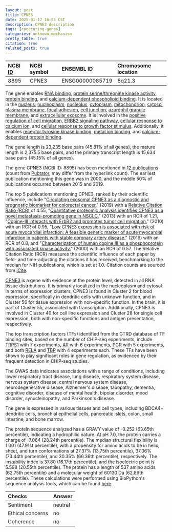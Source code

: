 ```yaml
---
layout: post
title: CPNE3
date: 2025-01-17 16:55 CST
description: CPNE3 description
tags: [cooccuring-genes]
categories: unknown-mechanism
pretty_table: true
citation: true
related_posts: true
---
```




| [NCBI ID](https://www.ncbi.nlm.nih.gov/gene/8895) | NCBI symbol | ENSEMBL ID | Chromosome location |
| :-------- | :------- | :-------- | :------- |
| 8895  | CPNE3 | ENSG00000085719 | 8q21.3 |



The gene enables [RNA binding](https://amigo.geneontology.org/amigo/term/GO:0003723), [protein serine/threonine kinase activity](https://amigo.geneontology.org/amigo/term/GO:0004674), [protein binding](https://amigo.geneontology.org/amigo/term/GO:0005515), and [calcium-dependent phospholipid binding](https://amigo.geneontology.org/amigo/term/GO:0005544). It is located in the [nucleus](https://amigo.geneontology.org/amigo/term/GO:0005634), [nucleoplasm](https://amigo.geneontology.org/amigo/term/GO:0005654), [nucleolus](https://amigo.geneontology.org/amigo/term/GO:0005730), [cytoplasm](https://amigo.geneontology.org/amigo/term/GO:0005737), [mitochondrion](https://amigo.geneontology.org/amigo/term/GO:0005739), [cytosol](https://amigo.geneontology.org/amigo/term/GO:0005829), [plasma membrane](https://amigo.geneontology.org/amigo/term/GO:0005886), [focal adhesion](https://amigo.geneontology.org/amigo/term/GO:0005925), [cell junction](https://amigo.geneontology.org/amigo/term/GO:0030054), [azurophil granule membrane](https://amigo.geneontology.org/amigo/term/GO:0035577), and [extracellular exosome](https://amigo.geneontology.org/amigo/term/GO:0070062). It is involved in the [positive regulation of cell migration](https://amigo.geneontology.org/amigo/term/GO:0030335), [ERBB2 signaling pathway](https://amigo.geneontology.org/amigo/term/GO:0038128), [cellular response to calcium ion](https://amigo.geneontology.org/amigo/term/GO:0071277), and [cellular response to growth factor stimulus](https://amigo.geneontology.org/amigo/term/GO:0071363). Additionally, it enables [receptor tyrosine kinase binding](https://amigo.geneontology.org/amigo/term/GO:0030971), [metal ion binding](https://amigo.geneontology.org/amigo/term/GO:0046872), and [calcium-dependent protein binding](https://amigo.geneontology.org/amigo/term/GO:0048306).


The gene length is 23,235 base pairs (45.81% of all genes), the mature length is 2,375.5 base pairs, and the primary transcript length is 15,634 base pairs (45.15% of all genes).


The gene CPNE3 (NCBI ID: 8895) has been mentioned in [12 publications](https://pubmed.ncbi.nlm.nih.gov/?term=%22CPNE3%22) (count from [Pubtator](https://academic.oup.com/nar/article/47/W1/W587/5494727), may differ from the hyperlink count). The earliest publication mentioning this gene was in 2000, and the middle 50% of publications occurred between 2015 and 2019.


The top 5 publications mentioning CPNE3, ranked by their scientific influence, include "[Circulating exosomal CPNE3 as a diagnostic and prognostic biomarker for colorectal cancer.](https://pubmed.ncbi.nlm.nih.gov/30078189)" (2019) with a [Relative Citation Ratio (RCR)](https://journals.plos.org/plosbiology/article?id=10.1371/journal.pbio.1002541) of 4.55, "[Quantitative proteomic analysis identifies CPNE3 as a novel metastasis-promoting gene in NSCLC.](https://pubmed.ncbi.nlm.nih.gov/23713811)" (2013) with an RCR of 1.21, "[Copine-III interacts with ErbB2 and promotes tumor cell migration.](https://pubmed.ncbi.nlm.nih.gov/20010870)" (2010) with an RCR of 0.95, "[Low CPNE3 expression is associated with risk of acute myocardial infarction: A feasible genetic marker of acute myocardial infarction in patients with stable coronary artery disease.](https://pubmed.ncbi.nlm.nih.gov/29297177)" (2019) with an RCR of 0.8, and "[Characterization of human copine III as a phosphoprotein with associated kinase activity.](https://pubmed.ncbi.nlm.nih.gov/11041869)" (2000) with an RCR of 0.57. The Relative Citation Ratio (RCR) measures the scientific influence of each paper by field- and time-adjusting the citations it has received, benchmarking to the median for NIH publications, which is set at 1.0. Citation counts are sourced from [iCite](https://icite.od.nih.gov).


[CPNE3](https://www.proteinatlas.org/ENSG00000085719-CPNE3) is a gene with evidence at the protein level, detected in all RNA tissue distributions. It is primarily localized in the nucleoplasm and cytosol. In terms of expression clusters, CPNE3 is found in Cluster 2 for blood expression, specifically in dendritic cells with unknown function, and in Cluster 56 for tissue expression with non-specific function. In the brain, it is part of Cluster 55, associated with transcription. Additionally, CPNE3 is involved in Cluster 40 for cell line expression and Cluster 28 for single cell expression, both with non-specific functions and antigen presentation, respectively.


The top transcription factors (TFs) identified from the GTRD database of TF binding sites, based on the number of CHIP-seq experiments, include [TRPS1](https://www.ncbi.nlm.nih.gov/gene/7227) with 7 experiments, [AR](https://www.ncbi.nlm.nih.gov/gene/367) with 6 experiments, [PGR](https://www.ncbi.nlm.nih.gov/gene/5241) with 5 experiments, and both [RELA](https://www.ncbi.nlm.nih.gov/gene/5970) and [TBP](https://www.ncbi.nlm.nih.gov/gene/6908) with 4 experiments each. These TFs have been shown to play significant roles in gene regulation, as evidenced by their frequent detection in CHIP-seq studies.



The GWAS data indicates associations with a range of conditions, including lower respiratory tract disease, lung disease, respiratory system disease, nervous system disease, central nervous system disease, neurodegenerative disease, Alzheimer's disease, tauopathy, dementia, cognitive disorder, disease of mental health, bipolar disorder, mood disorder, synucleinopathy, and Parkinson's disease.



The gene is expressed in various tissues and cell types, including BDCA4+ dendritic cells, bronchial epithelial cells, pancreatic islets, colon, small intestine, and bone marrow.




The protein sequence analyzed has a GRAVY value of -0.252 (63.65th percentile), indicating a hydrophilic nature. At pH 7.0, the protein carries a charge of -7.064 (28.24th percentile). The median structural flexibility is 1.001 (47.91st percentile), with a propensity for amino acids to be in helix, sheet, and turn conformations at 27.37% (13.75th percentile), 37.06% (73.44th percentile), and 30.35% (66.36th percentile), respectively. The instability index is 37.80 (16.17th percentile), and the isoelectric point is 5.598 (20.55th percentile). The protein has a length of 537 amino acids (62.75th percentile) and a molecular weight of 60130 Da (62.89th percentile). These calculations were performed using BioPython's sequence analysis tools, which can be found [here](https://biopython.org/docs/1.75/api/Bio.SeqUtils.ProtParam.html).





| Checks    | Answer |
| :-------- | :------- |
| Sentiment  | neutral   |
| Ethical concerns | no     |
| Coherence    | no    |